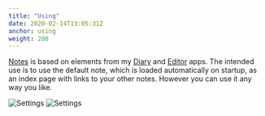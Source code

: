 ```yaml
---
title: "Using"
date: 2020-02-14T13:05:31Z
anchor: using
weight: 200
---
```


[Notes][1] is based on elements from my [Diary][2] and [Editor][3]
apps. The intended use is to use the default note, which is loaded
automatically on startup, as an index page with links to your other
notes. However you can use it any way you like.

![Settings](images/Notes-open.png)
![Settings](images/Notes-recent.png)

 [1]: https://github.com/billthefarmer/notes
 [2]: https://github.com/billthefarmer/diary
 [3]: https://github.com/billthefarmer/editor
